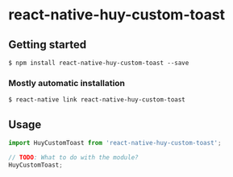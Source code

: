 # react-native-huy-custom-toast

## Getting started

`$ npm install react-native-huy-custom-toast --save`

### Mostly automatic installation

`$ react-native link react-native-huy-custom-toast`

## Usage
```javascript
import HuyCustomToast from 'react-native-huy-custom-toast';

// TODO: What to do with the module?
HuyCustomToast;
```
